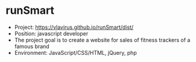 # runSmart
* Project: https://vlavirus.github.io/runSmart/dist/
* Position: javascript developer 
* The project goal is to create a website for sales of fitness trackers of a famous brand
* Environment: JavaScript/CSS/HTML, jQuery, php 
